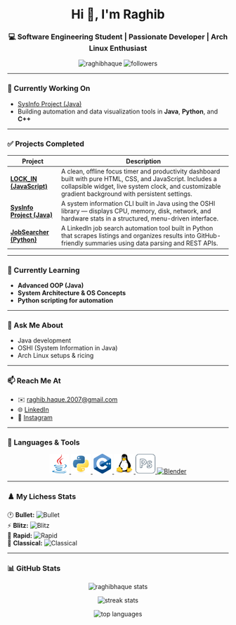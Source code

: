 <h1 align="center">Hi 👋, I'm Raghib</h1>
<h3 align="center">💻 Software Engineering Student | Passionate Developer | Arch Linux Enthusiast</h3>

<p align="center">
  <img src="https://komarev.com/ghpvc/?username=raghibhaque&label=Profile%20views&color=0e75b6&style=flat" alt="raghibhaque" />
  <img src="https://img.shields.io/github/followers/raghibhaque?label=Followers&style=social" alt="followers" />
</p>

---

### 🔭 Currently Working On
- [SysInfo Project (Java)](https://github.com/LizaBr23/Git-Pushers/blob/master/src/main/java/org/example/Main.java)
- Building automation and data visualization tools in **Java**, **Python**, and **C++**

---

### ✅ Projects Completed
| Project                                                                | Description                                                                                                                                                                                                         |
| ---------------------------------------------------------------------- | ------------------------------------------------------------------------------------------------------------------------------------------------------------------------------------------------------------------- |
| [**LOCK_IN (JavaScript)**](https://github.com/raghibhaque/LOCK_IN)     | A clean, offline focus timer and productivity dashboard built with pure HTML, CSS, and JavaScript. Includes a collapsible widget, live system clock, and customizable gradient background with persistent settings. |
| [**SysInfo Project (Java)**](https://github.com/LizaBr23/Git-Pushers)  | A system information CLI built in Java using the OSHI library — displays CPU, memory, disk, network, and hardware stats in a structured, menu-driven interface.                                                     |
| [**JobSearcher (Python)**](https://github.com/raghibhaque/JobSearcher) | A LinkedIn job search automation tool built in Python that scrapes listings and organizes results into GitHub-friendly summaries using data parsing and REST APIs.                                                  |


---

### 🌱 Currently Learning
- **Advanced OOP (Java)**  
- **System Architecture & OS Concepts**  
- **Python scripting for automation**

---

### 💬 Ask Me About
- Java development  
- OSHI (System Information in Java)  
- Arch Linux setups & ricing

---

### 📫 Reach Me At
- ✉️ [raghib.haque.2007@gmail.com](mailto:raghib.haque.2007@gmail.com)
- 🌐 [LinkedIn](https://www.linkedin.com/in/raghib-haque-237757383)
- 📸 [Instagram](https://instagram.com/rgbscene)

---

### 🧰 Languages & Tools
<p align="center">
  <a href="https://www.java.com" target="_blank" rel="noreferrer">
    <img src="https://raw.githubusercontent.com/devicons/devicon/master/icons/java/java-original.svg" alt="Java" width="45" height="45"/>
  </a>
  <a href="https://www.python.org" target="_blank" rel="noreferrer">
    <img src="https://raw.githubusercontent.com/devicons/devicon/master/icons/python/python-original.svg" alt="Python" width="45" height="45"/>
  </a>
  <a href="https://cplusplus.com/" target="_blank" rel="noreferrer">
    <img src="https://raw.githubusercontent.com/devicons/devicon/master/icons/cplusplus/cplusplus-original.svg" alt="C++" width="45" height="45"/>
  </a>
  <a href="https://archlinux.org/" target="_blank" rel="noreferrer">
    <img src="https://raw.githubusercontent.com/devicons/devicon/master/icons/linux/linux-original.svg" alt="Arch Linux" width="45" height="45"/>
  </a>
  <a href="https://www.photoshop.com/en" target="_blank" rel="noreferrer">
    <img src="https://raw.githubusercontent.com/devicons/devicon/master/icons/photoshop/photoshop-line.svg" alt="Photoshop" width="45" height="45"/>
  </a>
  <a href="https://www.blender.org/" target="_blank" rel="noreferrer">
    <img src="https://download.blender.org/branding/community/blender_community_badge_white.svg" alt="Blender" width="45" height="45"/>
  </a>
</p>

---

<p align="center">

### ♟️ My Lichess Stats

🕐 **Bullet:** ![Bullet](https://img.shields.io/badge/dynamic/json?color=yellow&label=&query=perfs.bullet.rating&url=https://lichess.org/api/user/bleedinghearts)  
⚡ **Blitz:** ![Blitz](https://img.shields.io/badge/dynamic/json?color=blue&label=&query=perfs.blitz.rating&url=https://lichess.org/api/user/bleedinghearts)  
🎯 **Rapid:** ![Rapid](https://img.shields.io/badge/dynamic/json?color=green&label=&query=perfs.rapid.rating&url=https://lichess.org/api/user/bleedinghearts)  
🐢 **Classical:** ![Classical](https://img.shields.io/badge/dynamic/json?color=orange&label=&query=perfs.classical.rating&url=https://lichess.org/api/user/bleedinghearts)  


---

### 📊 GitHub Stats
<p align="center">
  <img src="https://github-readme-stats.vercel.app/api?username=raghibhaque&show_icons=true&theme=tokyonight" alt="raghibhaque stats" />
</p>

<p align="center">
  <img src="https://github-readme-streak-stats.herokuapp.com/?user=raghibhaque&theme=tokyonight" alt="streak stats" />
</p>

<p align="center">
  <img src="https://github-readme-stats.vercel.app/api/top-langs/?username=raghibhaque&layout=compact&theme=tokyonight" alt="top languages" />
</p>

